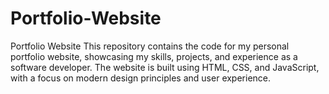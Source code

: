 # Portfolio-Website
Portfolio Website  This repository contains the code for my personal portfolio website, showcasing my skills, projects, and experience as a software developer. The website is built using HTML, CSS, and JavaScript, with a focus on modern design principles and user experience.
